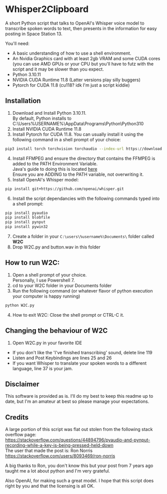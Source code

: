# Whisper2Clipboard
A short Python script that talks to OpenAI's Whisper voice model to transcribe spoken words to text, then presents in the information for easy posting in Space Station 13.

You'll need:
* A basic understanding of how to use a shell environment.
* An Nvidia Graphics card with at least 2gb VRAM and some CUDA cores (you can use AMD GPUs or your CPU but you'll have to futz with the script and it may be slower than you expect.
* Python 3.10.11
* NVIDIA CUDA Runtime 11.8 (Latter versions play silly buggers)
* Pytorch for CUDA 11.8 (cu118? idk I'm just a script kiddie)

## Installation
1. Download and Install Python 3.10.11.  
  By default, Python installs to C:\Users\%USERNAME%\AppData\Programs\Python\Python310
2. Install NVIDIA CUDA Runtime 11.8
3. Install Pytorch for CUDA 11.8. You can usually install it using the following command in a shell prompt of your choice:
```bash
pip3 install torch torchvision torchaudio --index-url https://download.pytorch.org/whl/cu118
```
4. Install FFMPEG and ensure the directory that contains the FFMPEG is added to the PATH Environment Variable.  
  Java's guide to doing this is located [here](https://www.java.com/en/download/help/path.html)  
  Ensure you are ADDING to the PATH variable, not overwriting it.   
6. Install OpenAI's Whisper model:
```bash
pip install git+https://github.com/openai/whisper.git
```
6. Install the script dependancies with the following commands typed into a shell prompt:
  ```bash
  pip install pyaudio
  pip install blobfile
  pip install pynput
  pip install pywin32
  ```
7. Create a folder in your `C:\users\%username%\Documents\` folder called **W2C**
8. Drop W2C.py and button.wav in this folder

## How to run W2C:
1. Open a shell prompt of your choice.  
  Personally, I use Powershell 7.
2. cd to your W2C folder in your Documents folder
3. Run the following command (or whatever flavor of python execution your computer is happy running)
  ```bash
  python W2C.py
  ```
4. How to exit W2C: Close the shell prompt or CTRL-C it. 

## Changing the behaviour of W2C

1. Open W2C.py in your favorite IDE
* If you don't like the 'I've finished transcribing' sound, delete line 119
* Listen and Post Keybindings are lines 25 and 26
* If you want Whisper to translate your spoken words to a different language, line 37 is your jam.

## Disclaimer
This software is provided as is. I'll do my best to keep this readme up to date, but I'm an amateur at best so please manage your expectations.

## Credits
A large portion of this script was flat out stolen from the following stack overflow page:  
https://stackoverflow.com/questions/44894796/pyaudio-and-pynput-recording-while-a-key-is-being-pressed-held-down  
The user that made the post is: Ron Norris  
https://stackoverflow.com/users/8093469/ron-norris  

A big thanks to Ron, you don't know this but your post from 7 years ago taught me a lot about python and I'm very grateful.   

Also OpenAI, for making such a great model. I hope that this script does right by you and that the licensing is all OK.
